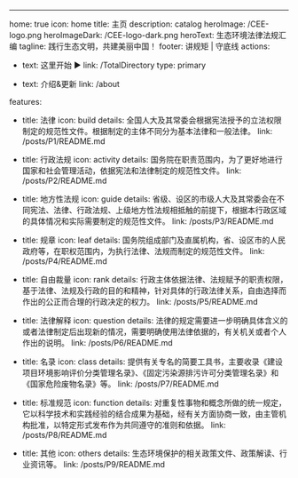 ---
home: true
icon: home
title: 主页
description: catalog
heroImage: /CEE-logo.png
heroImageDark: /CEE-logo-dark.png
heroText: 生态环境法律法规汇编
tagline: 践行生态文明，共建美丽中国！
footer: 讲规矩 | 守底线
actions:
  - text: 这里开始 ▶
    link: /TotalDirectory
    type: primary

  - text: 介绍&更新
    link: /about
  
features:
  - title: 法律
    icon: build
    details: 全国人大及其常委会根据宪法授予的立法权限制定的规范性文件。根据制定的主体不同分为基本法律和一般法律。
    link: /posts/P1/README.md

  - title: 行政法规
    icon: activity
    details: 国务院在职责范围内，为了更好地进行国家和社会管理活动，依据宪法和法律制定的规范性文件。
    link: /posts/P2/README.md

  - title: 地方性法规
    icon: guide
    details: 省级、设区的市级人大及其常委会在不同宪法、法律、行政法规、上级地方性法规相抵触的前提下，根据本行政区域的具体情况和实际需要制定的规范性文件。
    link: /posts/P3/README.md

  - title: 规章
    icon: leaf
    details: 国务院组成部门及直属机构，省、设区市的人民政府等，在职权范围内，为执行法律、法规而制定的规范性文件。
    link: /posts/P4/README.md

  - title: 自由裁量
    icon: rank
    details: 行政主体依据法律、法规赋予的职责权限，基于法律、法规及行政的目的和精神，针对具体的行政法律关系，自由选择而作出的公正而合理的行政决定的权力。
    link: /posts/P5/README.md

  - title: 法律解释
    icon: question
    details: 法律的规定需要进一步明确具体含义的或者法律制定后出现新的情况，需要明确使用法律依据的，有关机关或者个人作出的说明。
    link: /posts/P6/README.md

  - title: 名录
    icon: class
    details: 提供有关专名的简要工具书，主要收录《建设项目环境影响评价分类管理名录》、《固定污染源排污许可分类管理名录》和《国家危险废物名录》等。
    link: /posts/P7/README.md

  - title: 标准规范
    icon: function
    details: 对重复性事物和概念所做的统一规定，它以科学技术和实践经验的结合成果为基础，经有关方面协商一致，由主管机构批准，以特定形式发布作为共同遵守的准则和依据。
    link: /posts/P8/README.md

  - title: 其他
    icon: others
    details: 生态环境保护的相关政策文件、政策解读、行业资讯等。
    link: /posts/P9/README.md